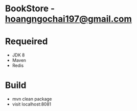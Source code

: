 # BookStore - hoangngochai197@gmail.com

# Requeired
   - JDK 8
   - Maven
   - Redis
# Build
   - mvn clean package
   - visit localhost:8081
